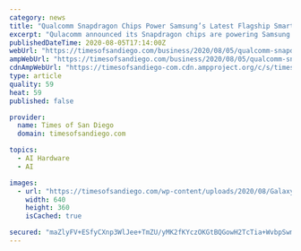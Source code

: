 ```yaml
---
category: news
title: "Qualcomm Snapdragon Chips Power Samsung’s Latest Flagship Smartphones"
excerpt: "Qulacomm announced its Snapdragon chips are powering Samsung's latest flagship smartphones, including the Galaxy Note20, Galaxy Z Fold2 and Galaxy Tab S7."
publishedDateTime: 2020-08-05T17:14:00Z
webUrl: "https://timesofsandiego.com/business/2020/08/05/qualcomm-snapdragon-chips-power-samsungs-latest-flagship-smartphones/"
ampWebUrl: "https://timesofsandiego.com/business/2020/08/05/qualcomm-snapdragon-chips-power-samsungs-latest-flagship-smartphones/amp/"
cdnAmpWebUrl: "https://timesofsandiego-com.cdn.ampproject.org/c/s/timesofsandiego.com/business/2020/08/05/qualcomm-snapdragon-chips-power-samsungs-latest-flagship-smartphones/amp/"
type: article
quality: 59
heat: 59
published: false

provider:
  name: Times of San Diego
  domain: timesofsandiego.com

topics:
  - AI Hardware
  - AI

images:
  - url: "https://timesofsandiego.com/wp-content/uploads/2020/08/Galaxy-Note20-5G.jpg"
    width: 640
    height: 360
    isCached: true

secured: "maZlyFV+ESfyCXnp3WlJee+TmZU/yMK2fKYczOKGtBQGowH2TcTia+WvbpSwmR2ZtvKNWUoNaIF/FP28ae/+2473OG4PT5xdhjdxNOEw9iYuo3moeUH6s9OKr3YIY7UNuoMihaY7ykezEr0FE9zegnKD8etPOw7+eHD+Gp2zHivMKSAQknuslUlGV75EYoR1gVtQpTGyhHSUg4dx9qHtyupRBQOD8zpO86q3wjSTGhSSTxR54ZdpA0FnvNJ3GW3H6wa1UjIQgVm2AxjGg1pS7zJ8Lthy2komnI+6AuoVNza6N1X7TjoktwPd0VDiX99QwykWYUUt619gon4QB7Mpvg==;Cu0B6hLQJ1aZclhqFoU8Jw=="
---
```


